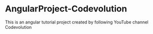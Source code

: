 # AngularProject-Codevolution
This is an angular tutorial project created by following YouTube channel Codevolution
